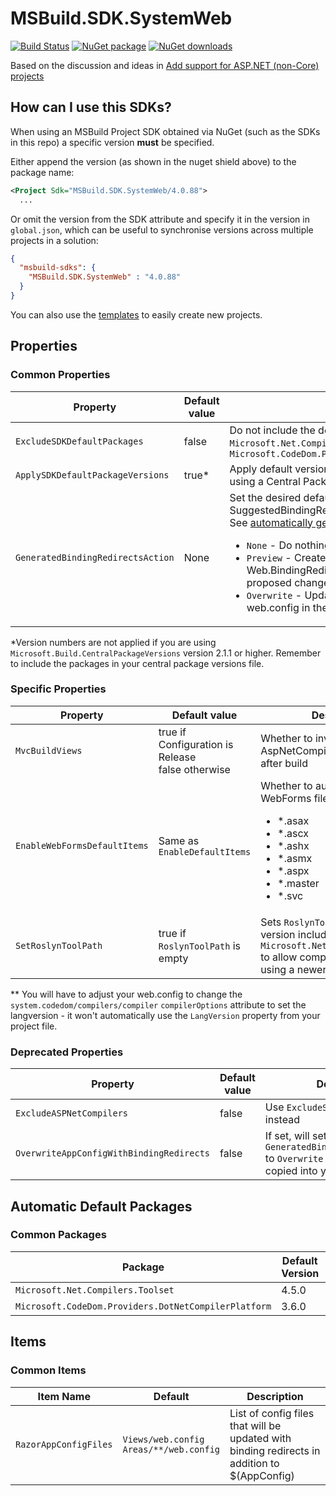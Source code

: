﻿# MSBuild.SDK.SystemWeb

[![Build Status](https://dev.azure.com/flexviews/MSBuild.SDKs.SystemWeb/_apis/build/status/CZEMacLeod.MSBuild.SDK.SystemWeb?branchName=main)](https://dev.azure.com/flexviews/MSBuild.SDKs.SystemWeb/_build/latest?definitionId=69&branchName=main)
[![NuGet package](https://img.shields.io/nuget/v/MSBuild.SDK.SystemWeb.svg)](https://nuget.org/packages/MSBuild.SDK.SystemWeb)
[![NuGet downloads](https://img.shields.io/nuget/dt/MSBuild.SDK.SystemWeb.svg)](https://nuget.org/packages/MSBuild.SDK.SystemWeb)

Based on the discussion and ideas in [Add support for ASP.NET (non-Core) projects](https://github.com/dotnet/project-system/issues/2670)

## How can I use this SDKs?

When using an MSBuild Project SDK obtained via NuGet (such as the SDKs in this repo) a specific version **must** be specified.

Either append the version (as shown in the nuget shield above) to the package name:

```xml
<Project Sdk="MSBuild.SDK.SystemWeb/4.0.88">
  ...
```

Or omit the version from the SDK attribute and specify it in the version in `global.json`, which can be useful to synchronise versions across multiple projects in a solution:

```json
{
  "msbuild-sdks": {
    "MSBuild.SDK.SystemWeb" : "4.0.88"
  }
}
```

You can also use the [templates](Templates.md) to easily create new projects.

## Properties

### Common Properties

| Property | Default value | Description |
| -------- | ------------- | ----------- |
| `ExcludeSDKDefaultPackages` | false | Do not include the default packages `Microsoft.Net.Compilers.Toolset` and `Microsoft.CodeDom.Providers.DotNetCompilerPlatform` |
| `ApplySDKDefaultPackageVersions` | true* | Apply default version numbers to packages unless using a Central Package Management system |
| `GeneratedBindingRedirectsAction` | None | Set the desired default behavior of what to do with SuggestedBindingRedirects if not yet set.<br>See [automatically generated binding redirects](Binding_Redirects/Autogenerating-Binding-Redirects.md)<br><ul><li>`None` - Do nothing except show the warning</li><li>`Preview` - Creates new Web.BindingRedirects.config file showing proposed changes</li><li>`Overwrite` - Updates the $(AppConfig) aka web.config in the project root</li></ul> |

*Version numbers are not applied if you are using `Microsoft.Build.CentralPackageVersions` version 2.1.1 or higher. Remember to include the packages in your central package versions file.

### Specific Properties

| Property | Default value | Description |
| -------- | ------------- | ----------- |
| `MvcBuildViews` | true if Configuration is Release<br/>false otherwise | Whether to invoke the AspNetCompiler automatically after build |
| `EnableWebFormsDefaultItems` | Same as `EnableDefaultItems` | Whether to automatically include WebForms files as content<br><ul><li> *.asax</li><li> *.ascx</li><li> *.ashx</li><li> *.asmx</li><li> *.aspx</li><li> *.master</li><li> *.svc</li></ul> |
| `SetRoslynToolPath` | true if `RoslynToolPath` is empty | Sets `RoslynToolPath` to the version included in `Microsoft.Net.Compilers.Toolset` to allow compiling .aspx files etc. using a newer langversion** |

** You will have to adjust your web.config to change the `system.codedom/compilers/compiler` `compilerOptions` attribute to set the langversion - it won't automatically use the `LangVersion` property from your project file.

### Deprecated Properties
| Property | Default value | Description |
| -------- | ------------- | ----------- |
| `ExcludeASPNetCompilers` | false | Use `ExcludeSDKDefaultPackages` instead |
| `OverwriteAppConfigWithBindingRedirects` | false | If set, will set `GeneratedBindingRedirectsAction` to `Overwrite` then any  will be copied into your web.config file. |

## Automatic Default Packages

### Common Packages

| Package | Default Version | Property |
| ------- | --------------- | -------- |
| `Microsoft.Net.Compilers.Toolset` | 4.5.0 | `MicrosoftNetCompilersToolset_Version` |
| `Microsoft.CodeDom.Providers.DotNetCompilerPlatform` | 3.6.0 | `MicrosoftCodeDomProvidersDotNetCompilerPlatform_Version` |

## Items

### Common Items

| Item Name | Default | Description |
| --------- | ------- | ----------- |
| `RazorAppConfigFiles` | `Views/web.config`<br>`Areas/**/web.config` | List of config files that will be updated with binding redirects in addition to $(AppConfig) |